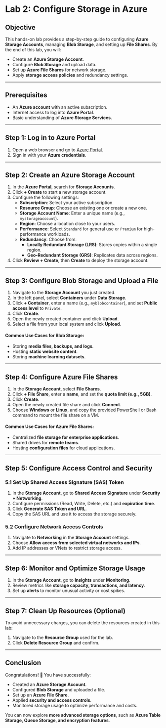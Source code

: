# Lab 2: Configure Storage in Azure

## **Objective**
This hands-on lab provides a step-by-step guide to configuring **Azure Storage Accounts**, managing **Blob Storage**, and setting up **File Shares**. By the end of this lab, you will:
- Create an **Azure Storage Account**.
- Configure **Blob Storage** and upload data.
- Set up **Azure File Shares** for network storage.
- Apply **storage access policies** and redundancy settings.

---

## **Prerequisites**
- An **Azure account** with an active subscription.
- Internet access to log into **Azure Portal**.
- Basic understanding of **Azure Storage Services**.

---

## **Step 1: Log in to Azure Portal**
1. Open a web browser and go to [Azure Portal](https://portal.azure.com).
2. Sign in with your **Azure credentials**.

---

## **Step 2: Create an Azure Storage Account**
1. In the **Azure Portal**, search for **Storage Accounts**.
2. Click **+ Create** to start a new storage account.
3. Configure the following settings:
   - **Subscription**: Select your active subscription.
   - **Resource Group**: Choose an existing one or create a new one.
   - **Storage Account Name**: Enter a unique name (e.g., `mystorageaccount`).
   - **Region**: Choose a location close to your users.
   - **Performance**: Select `Standard` for general use or `Premium` for high-performance workloads.
   - **Redundancy**: Choose from:
     - **Locally Redundant Storage (LRS)**: Stores copies within a single region.
     - **Geo-Redundant Storage (GRS)**: Replicates data across regions.
4. Click **Review + Create**, then **Create** to deploy the storage account.

---

## **Step 3: Configure Blob Storage and Upload a File**
1. Navigate to the **Storage Account** you just created.
2. In the left panel, select **Containers** under **Data Storage**.
3. Click **+ Container**, enter a name (e.g., `myblobcontainer`), and set **Public access level** to `Private`.
4. Click **Create**.
5. Open the newly created container and click **Upload**.
6. Select a file from your local system and click **Upload**.

#### **Common Use Cases for Blob Storage:**
- Storing **media files, backups, and logs**.
- Hosting **static website content**.
- Storing **machine learning datasets**.

---

## **Step 4: Configure Azure File Shares**
1. In the **Storage Account**, select **File Shares**.
2. Click **+ File Share**, enter a **name**, and set the **quota limit (e.g., 5GB)**.
3. Click **Create**.
4. Open the newly created file share and click **Connect**.
5. Choose **Windows** or **Linux**, and copy the provided PowerShell or Bash command to mount the file share on a VM.

#### **Common Use Cases for Azure File Shares:**
- Centralized **file storage for enterprise applications**.
- Shared drives for **remote teams**.
- Hosting **configuration files** for cloud applications.

---

## **Step 5: Configure Access Control and Security**
### **5.1 Set Up Shared Access Signature (SAS) Token**
1. In the **Storage Account**, go to **Shared Access Signature** under **Security + Networking**.
2. Configure permissions (Read, Write, Delete, etc.) and **expiration time**.
3. Click **Generate SAS Token and URL**.
4. Copy the SAS URL and use it to access the storage securely.

### **5.2 Configure Network Access Controls**
1. Navigate to **Networking** in the **Storage Account** settings.
2. Choose **Allow access from selected virtual networks and IPs**.
3. Add IP addresses or VNets to restrict storage access.

---

## **Step 6: Monitor and Optimize Storage Usage**
1. In the **Storage Account**, go to **Insights** under **Monitoring**.
2. Review metrics like **storage capacity, transactions, and latency**.
3. Set up **alerts** to monitor unusual activity or cost spikes.

---

## **Step 7: Clean Up Resources (Optional)**
To avoid unnecessary charges, you can delete the resources created in this lab:
1. Navigate to the **Resource Group** used for the lab.
2. Click **Delete Resource Group** and confirm.

---

## **Conclusion**
Congratulations! 🎉 You have successfully:
- Created an **Azure Storage Account**.
- Configured **Blob Storage** and uploaded a file.
- Set up an **Azure File Share**.
- Applied **security and access controls**.
- Monitored storage usage to optimize performance and costs.

You can now explore **more advanced storage options**, such as **Azure Table Storage, Queue Storage, and encryption features**.

